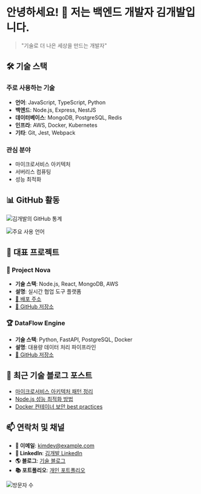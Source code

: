 # 안녕하세요! 👋 저는 백엔드 개발자 김개발입니다.

> "기술로 더 나은 세상을 만드는 개발자"

## 🛠 기술 스택

### 주로 사용하는 기술
- **언어**: JavaScript, TypeScript, Python
- **백엔드**: Node.js, Express, NestJS
- **데이터베이스**: MongoDB, PostgreSQL, Redis
- **인프라**: AWS, Docker, Kubernetes
- **기타**: Git, Jest, Webpack

### 관심 분야
- 마이크로서비스 아키텍처
- 서버리스 컴퓨팅
- 성능 최적화

## 📊 GitHub 활동

![김개발의 GitHub 통계](https://github-readme-stats.vercel.app/api?username=kimdev&show_icons=true&hide_border=true&theme=aura)

![주요 사용 언어](https://github-readme-stats.vercel.app/api/top-langs/?username=kimdev&layout=compact&theme=aura)

## 🚀 대표 프로젝트

### 🎯 Project Nova
- **기술 스택**: Node.js, React, MongoDB, AWS
- **설명**: 실시간 협업 도구 플랫폼
- [🔗 배포 주소](https://project-nova.demo.com)
- [🔗 GitHub 저장소](https://github.com/kimdev/project-nova)

### 🏆 DataFlow Engine
- **기술 스택**: Python, FastAPI, PostgreSQL, Docker
- **설명**: 대용량 데이터 처리 파이프라인
- [🔗 GitHub 저장소](https://github.com/kimdev/dataflow-engine)

## 📝 최근 기술 블로그 포스트
<!-- BLOG-POST-LIST:START -->
- [마이크로서비스 아키텍처 패턴 정리](https://blog.example.com/1)
- [Node.js 성능 최적화 방법](https://blog.example.com/2)
- [Docker 컨테이너 보안 best practices](https://blog.example.com/3)
<!-- BLOG-POST-LIST:END -->

## 📫 연락처 및 채널
- **📧 이메일**: kimdev@example.com
- **💼 LinkedIn**: [김개발 LinkedIn](https://linkedin.com/in/kimdev)
- **🌎 블로그**: [기술 블로그](https://blog.example.com)
- **📚 포트폴리오**: [개인 포트폴리오](https://portfolio.example.com)

![방문자 수](https://visitor-badge.laobi.icu/badge?page_id=kimdev.kimdev)
